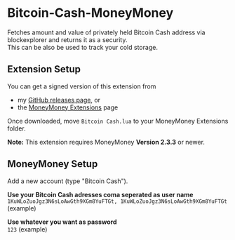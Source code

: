 # Bitcoin-Cash-MoneyMoney
Fetches amount and value of privately held Bitcoin Cash address via blockexplorer and returns it as a security.  
This can be also be used to track your cold storage.

## Extension Setup

You can get a signed version of this extension from

* my [GitHub releases page](https://github.com/Jacubeit/Bitcoin-Cash-MoneyMoney/releases/tag/v0.1), or
* the [MoneyMoney Extensions](https://moneymoney-app.com/extensions/) page

Once downloaded, move `Bitcoin Cash.lua` to your MoneyMoney Extensions folder.

**Note:** This extension requires MoneyMoney **Version 2.3.3** or newer.

## MoneyMoney Setup

Add a new account (type "Bitcoin Cash"). 

**Use your Bitcoin Cash adresses coma seperated as user name**  
`1KuWLoZuoJgz3N6sLoAwGth9XGm8YuFTGt, 1KuWLoZuoJgz3N6sLoAwGth9XGm8YuFTGt` (example)

**Use whatever you want as password**  
`123` (example)

